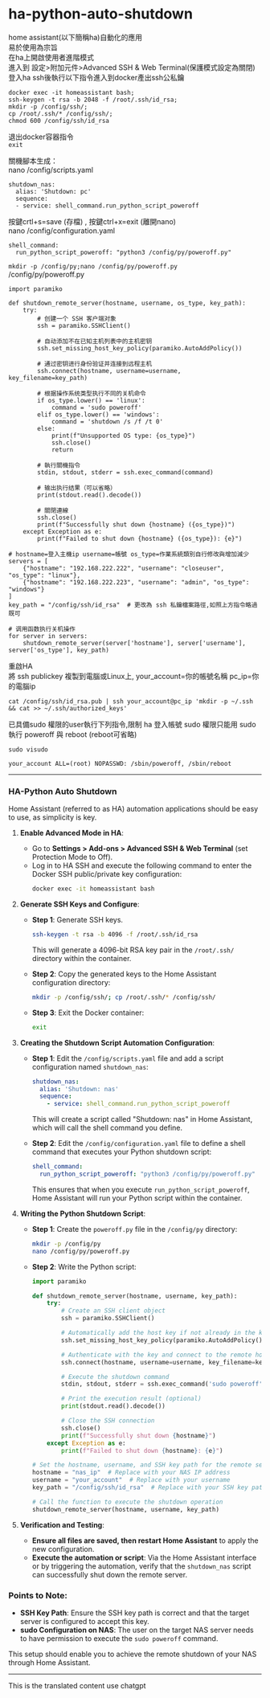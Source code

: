 # ha-python-auto-shutdown
home assistant(以下簡稱ha)自動化的應用<br>
易於使用為宗旨<br>
在ha上開啟使用者進階模式<br>
進入到 設定>附加元件>Advanced SSH & Web Terminal(保護模式設定為關閉)<br>
登入ha ssh後執行以下指令進入到docker產出ssh公私鑰<br>
```
docker exec -it homeassistant bash;
ssh-keygen -t rsa -b 2048 -f /root/.ssh/id_rsa;
mkdir -p /config/ssh/;
cp /root/.ssh/* /config/ssh/;
chmod 600 /config/ssh/id_rsa
```
退出docker容器指令<br>
```exit```<br>

關機腳本生成：<br>
nano /config/scripts.yaml
```
shutdown_nas:
  alias: 'Shutdown: pc'
  sequence:
  - service: shell_command.run_python_script_poweroff
```
按鍵crtl+s=save (存檔) , 按鍵ctrl+x=exit (離開nano)</br>
nano /config/configuration.yaml
```
shell_command:
  run_python_script_poweroff: "python3 /config/py/poweroff.py"
```
```mkdir -p /config/py;nano /config/py/poweroff.py```</br>
/config/py/poweroff.py
```
import paramiko

def shutdown_remote_server(hostname, username, os_type, key_path):
    try:
        # 创建一个 SSH 客户端对象
        ssh = paramiko.SSHClient()

        # 自动添加不在已知主机列表中的主机密钥
        ssh.set_missing_host_key_policy(paramiko.AutoAddPolicy())

        # 通过密钥进行身份验证并连接到远程主机
        ssh.connect(hostname, username=username, key_filename=key_path)

        # 根据操作系统类型执行不同的关机命令
        if os_type.lower() == 'linux':
            command = 'sudo poweroff'
        elif os_type.lower() == 'windows':
            command = 'shutdown /s /f /t 0'
        else:
            print(f"Unsupported OS type: {os_type}")
            ssh.close()
            return

        # 執行關機指令
        stdin, stdout, stderr = ssh.exec_command(command)

        # 输出执行结果（可以省略）
        print(stdout.read().decode())

        # 關閉連線
        ssh.close()
        print(f"Successfully shut down {hostname} ({os_type})")
    except Exception as e:
        print(f"Failed to shut down {hostname} ({os_type}): {e}")

# hostname=登入主機ip username=帳號 os_type=作業系統類別自行修改與增加減少
servers = [
    {"hostname": "192.168.222.222", "username": "closeuser", "os_type": "linux"},
    {"hostname": "192.168.222.223", "username": "admin", "os_type": "windows"}
]
key_path = "/config/ssh/id_rsa"  # 更改為 ssh 私鑰檔案路徑,如照上方指令略過既可

# 调用函数执行关机操作
for server in servers:
    shutdown_remote_server(server['hostname'], server['username'], server['os_type'], key_path)

```
重啟HA</br>
將 ssh publickey 複製到電腦或Linux上, your_account=你的帳號名稱 pc_ip=你的電腦ip</br>
```
cat /config/ssh/id_rsa.pub | ssh your_account@pc_ip 'mkdir -p ~/.ssh && cat >> ~/.ssh/authorized_keys'
```
已具備sudo 權限的user執行下列指令,限制 ha 登入帳號 sudo 權限只能用 sudo 執行 poweroff 與 reboot (reboot可省略)
```
sudo visudo
```
```
your_account ALL=(root) NOPASSWD: /sbin/poweroff, /sbin/reboot
```
---

### **HA-Python Auto Shutdown**

Home Assistant (referred to as HA) automation applications should be easy to use, as simplicity is key.

1. **Enable Advanced Mode in HA**:
   - Go to **Settings > Add-ons > Advanced SSH & Web Terminal** (set Protection Mode to Off).
   - Log in to HA SSH and execute the following command to enter the Docker SSH public/private key configuration:
     ```bash
     docker exec -it homeassistant bash
     ```

2. **Generate SSH Keys and Configure**:
   - **Step 1**: Generate SSH keys.
     ```bash
     ssh-keygen -t rsa -b 4096 -f /root/.ssh/id_rsa
     ```
     This will generate a 4096-bit RSA key pair in the `/root/.ssh/` directory within the container.

   - **Step 2**: Copy the generated keys to the Home Assistant configuration directory:
     ```bash
     mkdir -p /config/ssh/; cp /root/.ssh/* /config/ssh/
     ```

   - **Step 3**: Exit the Docker container:
     ```bash
     exit
     ```

3. **Creating the Shutdown Script Automation Configuration**:
   - **Step 1**: Edit the `/config/scripts.yaml` file and add a script configuration named `shutdown_nas`:
     ```yaml
     shutdown_nas:
       alias: 'Shutdown: nas'
       sequence:
         - service: shell_command.run_python_script_poweroff
     ```
     This will create a script called "Shutdown: nas" in Home Assistant, which will call the shell command you define.

   - **Step 2**: Edit the `/config/configuration.yaml` file to define a shell command that executes your Python shutdown script:
     ```yaml
     shell_command:
       run_python_script_poweroff: "python3 /config/py/poweroff.py"
     ```
     This ensures that when you execute `run_python_script_poweroff`, Home Assistant will run your Python script within the container.

4. **Writing the Python Shutdown Script**:
   - **Step 1**: Create the `poweroff.py` file in the `/config/py` directory:
     ```bash
     mkdir -p /config/py
     nano /config/py/poweroff.py
     ```

   - **Step 2**: Write the Python script:
     ```python
     import paramiko

     def shutdown_remote_server(hostname, username, key_path):
         try:
             # Create an SSH client object
             ssh = paramiko.SSHClient()

             # Automatically add the host key if not already in the known hosts list
             ssh.set_missing_host_key_policy(paramiko.AutoAddPolicy())

             # Authenticate with the key and connect to the remote host
             ssh.connect(hostname, username=username, key_filename=key_path)

             # Execute the shutdown command
             stdin, stdout, stderr = ssh.exec_command('sudo poweroff')

             # Print the execution result (optional)
             print(stdout.read().decode())

             # Close the SSH connection
             ssh.close()
             print(f"Successfully shut down {hostname}")
         except Exception as e:
             print(f"Failed to shut down {hostname}: {e}")

     # Set the hostname, username, and SSH key path for the remote server
     hostname = "nas_ip"  # Replace with your NAS IP address
     username = "your_account"  # Replace with your username
     key_path = "/config/ssh/id_rsa"  # Replace with your SSH key path

     # Call the function to execute the shutdown operation
     shutdown_remote_server(hostname, username, key_path)
     ```

5. **Verification and Testing**:
   - **Ensure all files are saved, then restart Home Assistant** to apply the new configuration.
   - **Execute the automation or script**: Via the Home Assistant interface or by triggering the automation, verify that the `shutdown_nas` script can successfully shut down the remote server.

### **Points to Note**:
- **SSH Key Path**: Ensure the SSH key path is correct and that the target server is configured to accept this key.
- **sudo Configuration on NAS**: The user on the target NAS server needs to have permission to execute the `sudo poweroff` command.

This setup should enable you to achieve the remote shutdown of your NAS through Home Assistant.

--- 

This is the translated content use chatgpt
